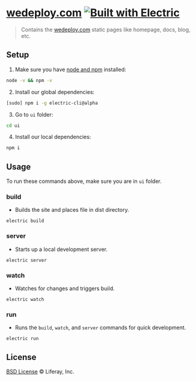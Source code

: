 # [wedeploy.com](http://wedeploy.com) [![Built with Electric](https://img.shields.io/badge/built%20with-electric-f3c302.svg?style=flat)](http://electricjs.com)

> Contains the [wedeploy.com](http://wedeploy.com) static pages like homepage, docs, blog, etc.

## Setup

1. Make sure you have [node and npm](https://nodejs.org/en/download/) installed:

```sh
node -v && npm -v
```

2. Install our global dependencies:

```sh
[sudo] npm i -g electric-cli@alpha
```

3. Go to `ui` folder:

```sh
cd ui
```

4. Install our local dependencies:

```sh
npm i
```

## Usage

To run these commands above, make sure you are in `ui` folder.

### build

* Builds the site and places file in dist directory.

```
electric build
```

### server

* Starts up a local development server.

```
electric server
```

### watch

* Watches for changes and triggers build.

```
electric watch
```

### run

* Runs the `build`, `watch`, and `server` commands for quick development.

```
electric run
```

## License

[BSD License](https://github.com/wedeploy/wedeploy.com/blob/master/LICENSE.md) © Liferay, Inc.
